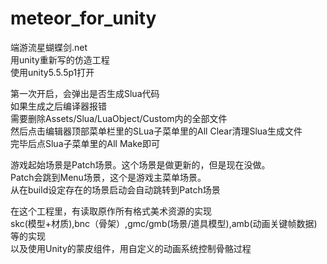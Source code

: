 # meteor_for_unity</br>
端游流星蝴蝶剑.net</br>用unity重新写的仿造工程</br>
使用unity5.5.5p1打开</br>

第一次开启，会弹出是否生成Slua代码</br>
如果生成之后编译器报错</br>
需要删除Assets/Slua/LuaObject/Custom内的全部文件</br>
然后点击编辑器顶部菜单栏里的SLua子菜单里的All Clear清理Slua生成文件</br>
完毕后点Slua子菜单里的All Make即可</br>

游戏起始场景是Patch场景。这个场景是做更新的，但是现在没做。</br>
Patch会跳到Menu场景，这个是游戏主菜单场景。</br>
从在build设定存在的场景启动会自动跳转到Patch场景</br>

在这个工程里，有读取原作所有格式美术资源的实现</br>
skc(模型+材质),bnc（骨架）,gmc/gmb(场景/道具模型),amb(动画关键帧数据)等的实现</br>
以及使用Unity的蒙皮组件，用自定义的动画系统控制骨骼过程</br>
